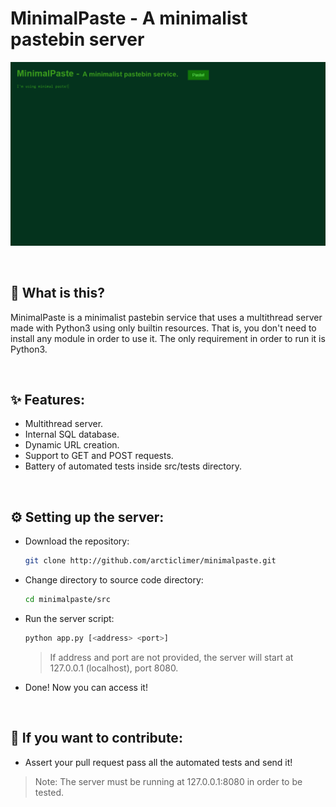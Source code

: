 # MinimalPaste - A minimalist pastebin server

<img src="img/minimalpaste.png" width="800">

&nbsp;
## 🤔 What is this?  
MinimalPaste is a minimalist pastebin service that uses a multithread server made with Python3 using only
builtin resources. That is, you don't need to install any module in order to use it.
The only requirement in order to run it is Python3.

&nbsp;
## ✨ Features:
- Multithread server.
- Internal SQL database.
- Dynamic URL creation.
- Support to GET and POST requests.
- Battery of automated tests inside src/tests directory.

&nbsp;
## ⚙️ Setting up the server: 
- Download the repository:
    ```bash
    git clone http://github.com/arcticlimer/minimalpaste.git
    ```

- Change directory to source code directory:
    ```bash
    cd minimalpaste/src
    ```

- Run the server script:
    ```bash
    python app.py [<address> <port>]
    ```
    > If address and port are not provided, the server will start at 127.0.0.1 (localhost), port 8080.

- Done! Now you can access it!

&nbsp;
## 🤝 If you want to contribute:
- Assert your pull request pass all the automated tests and send it!
> Note: The server must be running at 127.0.0.1:8080 in order to be tested.
